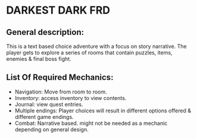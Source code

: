 
# DARKEST DARK FRD

## General description:

This is a text based choice adventure with a focus on story narrative.
The player gets to explore a series of rooms that contain puzzles, items, enemies & final boss fight.

## List Of Required Mechanics:

- Navigation: Move from room to room.
- Inventory: access inventory to view contents.
- Journal: view quest entries. 
- Multiple endings: Player choices will result in different options offered & different game endings.
- Combat: Narrative based. might not be needed as a mechanic depending on general design.